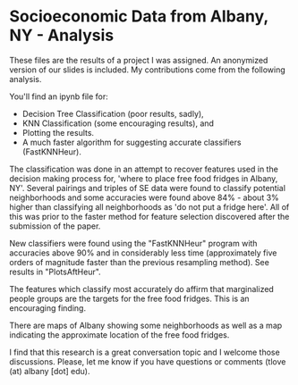 # Socioeconomic Data from Albany, NY - Analysis

These files are the results of a project I was assigned.  An anonymized version of our slides is included. My contributions come from the following analysis.

You'll find an ipynb file for:
- Decision Tree Classification (poor results, sadly),
- KNN Classification (some encouraging results), and
- Plotting the results.
- A much faster algorithm for suggesting accurate classifiers (FastKNNHeur).

The classification was done in an attempt to recover features used in the decision making process for, 'where to place free food fridges in Albany, NY'.  Several pairings and triples of SE data were found to classify potential neighborhoods and some accuracies were found above 84% - about 3% higher than classifying all neighborhoods as 'do not put a fridge here'.  All of this was prior to the faster method for feature selection discovered after the submission of the paper.  

New classifiers were found using the "FastKNNHeur" program with accuracies above 90% and in considerably less time (approximately five orders of magnitude faster than the previous resampling method).  See results in "PlotsAftHeur".   

The features which classify most accurately do affirm that marginalized people groups are the targets for the free food fridges.  This is an encouraging finding.  

There are maps of Albany showing some neighborhoods as well as a map indicating the approximate location of the free food fridges.

I find that this research is a great conversation topic and I welcome those discussions.  Please, let me know if you have questions or comments (tlove (at) albany [dot] edu).
